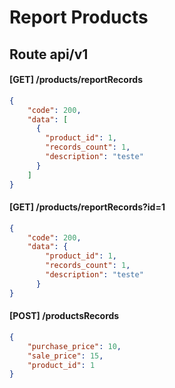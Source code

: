# Report Products
## Route api/v1

#### [GET] /products/reportRecords
```json
{
    "code": 200,
    "data": [
      {
        "product_id": 1,
        "records_count": 1,
        "description": "teste"
      }
    ]
}
```
#### [GET] /products/reportRecords?id=1
```json
{
    "code": 200,
    "data": {
        "product_id": 1,
        "records_count": 1,
        "description": "teste"
      }    
}
```
#### [POST] /productsRecords
```json
{
    "purchase_price": 10,
    "sale_price": 15,
    "product_id": 1
}
```

